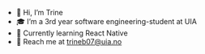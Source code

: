 - 👋 Hi, I’m Trine
- 🎓 I’m a 3rd year software engineering-student at UIA
- 🌱 Currently learning React Native
- 📧  Reach me at trineb07@uia.no

<!---
trinerb/trinerb is a ✨ special ✨ repository because its `README.md` (this file) appears on your GitHub profile.
You can click the Preview link to take a look at your changes.
--->
